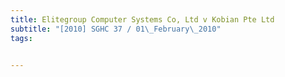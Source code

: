 ```yaml
---
title: Elitegroup Computer Systems Co, Ltd v Kobian Pte Ltd 
subtitle: "[2010] SGHC 37 / 01\_February\_2010"
tags:


---
```


